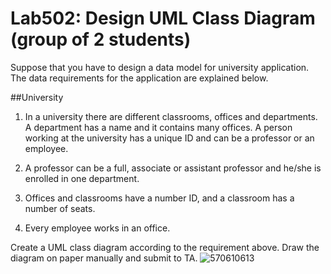 ﻿# Lab502: Design UML Class Diagram (group of 2 students)

Suppose that you have to design a data model for university application. The data requirements for the application are explained below.

##University

1. In a university there are different classrooms, offices and departments. A department has a name and it contains many offices. A person working at the university has a unique ID and can be a professor or an employee.

2. A professor can be a full, associate or assistant professor and he/she is enrolled in one department.

3. Offices and classrooms have a number ID, and a classroom has a number of seats.

4. Every employee works in an office.

Create a UML class diagram according to the requirement above. Draw the diagram on paper manually and submit to TA.
![570610613](https://scontent-hkg3-1.xx.fbcdn.net/hphotos-xpt1/v/t34.0-12/12080802_1122973994399032_63248051_n.jpg?oh=6c16efef0a31c17a72bf0f0baa19968c&oe=560FEB79)
